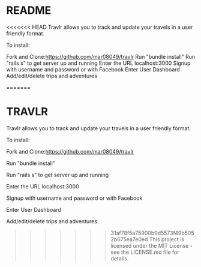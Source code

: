 # README

<<<<<<< HEAD
Travlr allows you to track and update your travels in a user friendly format.

To install:

Fork and Clone:https://github.com/mar08049/travlr
Run "bundle install"
Run "rails s" to get server up and running
Enter the URL localhost:3000
Signup with username and password or with Facebook
Enter User Dashboard
Add/edit/delete trips and adventures

=======
# TRAVLR

Travlr allows you to track and update your travels in a user friendly format.

To install:

Fork and Clone:https://github.com/mar08049/travlr

Run "bundle install"

Run "rails s" to get server up and running

Enter the URL localhost:3000

Signup with username and password or with Facebook

Enter User Dashboard

Add/edit/delete trips and adventures

>>>>>>> 31af78f5a75900b9d5573f49b5052b675ea7e0ed
This project is licensed under the MIT License - see the LICENSE.md file for details.
